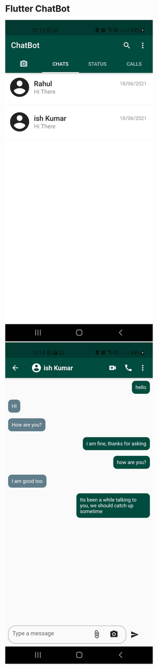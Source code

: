 # Flutter ChatBot
![alt text](https://github.com/NextIshwar/ChatApp/blob/main/userscreen.jpeg)
![alt text](https://github.com/NextIshwar/ChatApp/blob/main/chatscreen.jpeg)
